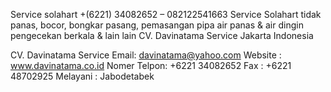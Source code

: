 Service solahart +(6221) 34082652 – 082122541663 Service Solahart tidak panas, bocor, bongkar pasang, pemasangan pipa air panas & air dingin pengecekan berkala & lain lain CV. Davinatama Service Jakarta Indonesia

CV. Davinatama Service
Email: davinatama@yahoo.com Website : www.davinatama.co.id
Nomer Telpon:  +6221 34082652 Fax : +6221 48702925 Melayani : Jabodetabek

